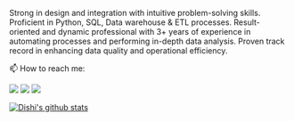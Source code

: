 <!--
**dishijn2/dishijn2** is a ✨ _special_ ✨ repository because its `README.md` (this file) appears on your GitHub profile.

Here are some ideas to get you started:

- 🔭 I’m currently working on ...
- 🌱 I’m currently learning ...
- 👯 I’m looking to collaborate on ...
- 🤔 I’m looking for help with ...
- 💬 Ask me about ...
- 📫 How to reach me: ...
- 😄 Pronouns: ...
- ⚡ Fun fact: ...
-->

Strong in design and integration with intuitive problem-solving skills. Proficient in Python, SQL, Data warehouse & ETL processes. Result-oriented and dynamic professional with 3+ years of experience in automating processes and performing in-depth data analysis. Proven track record in enhancing data quality and operational efficiency.

📫 How to reach me: 

[<img src="https://img.shields.io/badge/twitter-%231DA1F2.svg?&style=for-the-badge&logo=twitter&logoColor=white" />](https://twitter.com/dishijain2) [<img src="https://img.shields.io/badge/medium-%2312100E.svg?&style=for-the-badge&logo=medium&logoColor=white" />](https://medium.com/@dishijn2)  [<img src="https://img.shields.io/badge/linkedin-%230077B5.svg?&style=for-the-badge&logo=linkedin&logoColor=white" />](https://www.linkedin.com/in/dishi-jain/)

[![Dishi's github stats](https://github-readme-stats.vercel.app/api?username=dishijn2)](https://github.com/dishijn2/github-readme-stats)


[website]: https://dishijn.netlify.app
